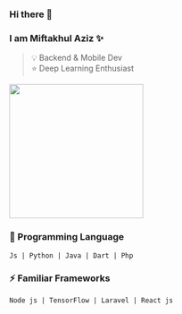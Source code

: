 ### Hi there 👋

### I am Miftakhul Aziz ✨ 

> 💡 Backend & Mobile Dev  
> ⭐ Deep Learning Enthusiast


<img float="right" margin-right="20em" height="240em" src="https://github-readme-stats.vercel.app/api?hide_border=false&username=miftakhulaziz03&theme=default&show_icons=true" />

### 🌱 Programming Language
```
Js | Python | Java | Dart | Php
```

### ⚡ Familiar Frameworks
```
Node js | TensorFlow | Laravel | React js
```


<!--
**mift019/mift019** is a ✨ _special_ ✨ repository because its `README.md` (this file) appears on your GitHub profile.

Here are some ideas to get you started:

- 🔭 I’m currently working on ...
- 🌱 I’m currently learning ...
- 👯 I’m looking to collaborate on ...
- 🤔 I’m looking for help with ...
- 💬 Ask me about ...
- 📫 How to reach me: ...
- 😄 Pronouns: ...
- ⚡ Fun fact: ...

-->
